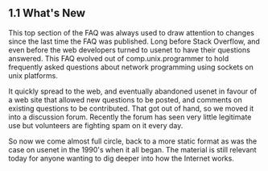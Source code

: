 ## 1.1 What's New

This top section of the FAQ was always used to draw attention to changes since the last
time the FAQ was published. Long before Stack Overflow, and even before the web developers
turned to usenet to have their questions answered. This FAQ evolved out of 
comp.unix.programmer to hold frequently asked questions about network programming using
sockets on unix platforms.

It quickly spread to the web, and eventually abandoned usenet in favour of a web site that
allowed new questions to be posted, and comments on existing questions to be contributed.
That got out of hand, so we moved it into a discussion forum. Recently the forum has seen
very little legitimate use but volunteers are fighting spam on it every day.

So now we come almost full circle, back to a more static format as was the case on usenet
in the 1990's when it all began. The material is still relevant today for anyone wanting
to dig deeper into how the Internet works.